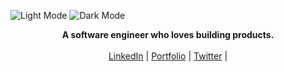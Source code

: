![Light Mode](https://github.com/user-attachments/assets/77a29409-f04c-4f09-ba76-f6d8c10da8ef#gh-light-mode-only)
![Dark Mode](https://github.com/user-attachments/assets/ca0f395c-5446-4ff4-a8d0-2173e0967131#gh-dark-mode-only)

<p align="center">
  <b>A software engineer who loves building products.</b><br> <br>
  <a href="https://www.linkedin.com/in/ratiksingh/" target="_blank">LinkedIn</a> |
  <a href="https://ratiksingha.github.io/ui-portfolio/" target="_blank">Portfolio</a> |
  <a href="https://twitter.com/whonickumar" target="_blank">Twitter</a> |
  <br><br>
</p>
